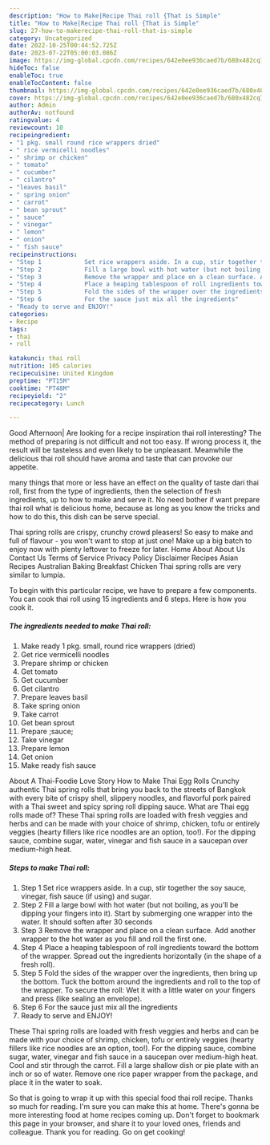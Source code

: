 ```yaml
---
description: "How to Make|Recipe Thai roll {That is Simple"
title: "How to Make|Recipe Thai roll {That is Simple"
slug: 27-how-to-makerecipe-thai-roll-that-is-simple
category: Uncategorized
date: 2022-10-25T00:44:52.725Z
date: 2023-07-22T05:00:03.086Z
image: https://img-global.cpcdn.com/recipes/642e0ee936caed7b/680x482cq70/thai-roll-recipe-main-photo.jpg
hideToc: false
enableToc: true
enableTocContent: false
thumbnail: https://img-global.cpcdn.com/recipes/642e0ee936caed7b/680x482cq70/thai-roll-recipe-main-photo.jpg
cover: https://img-global.cpcdn.com/recipes/642e0ee936caed7b/680x482cq70/thai-roll-recipe-main-photo.jpg
author: Admin
authorAv: notfound
ratingvalue: 4
reviewcount: 10
recipeingredient:
- "1 pkg. small round rice wrappers dried"
- " rice vermicelli noodles"
- " shrimp or chicken"
- " tomato"
- " cucumber"
- " cilantro"
- "leaves basil"
- " spring onion"
- " carrot"
- " bean sprout"
- " sauce"
- " vinegar"
- " lemon"
- " onion"
- " fish sauce"
recipeinstructions:
- "Step 1            Set rice wrappers aside. In a cup, stir together the soy sauce, vinegar, fish sauce (if using) and sugar."
- "Step 2            Fill a large bowl with hot water (but not boiling, as you’ll be dipping your fingers into it). Start by submerging one wrapper into the water. It should soften after 30 seconds"
- "Step 3            Remove the wrapper and place on a clean surface. Add another wrapper to the hot water as you fill and roll the first one."
- "Step 4            Place a heaping tablespoon of roll ingredients toward the bottom of the wrapper. Spread out the ingredients horizontally (in the shape of a fresh roll)."
- "Step 5            Fold the sides of the wrapper over the ingredients, then bring up the bottom. Tuck the bottom around the ingredients and roll to the top of the wrapper. To secure the roll: Wet it with a little water on your fingers and press (like sealing an envelope)."
- "Step 6            For the sauce just mix all the ingredients"
- "Ready to serve and ENJOY!"
categories:
- Recipe
tags:
- thai
- roll

katakunci: thai roll 
nutrition: 105 calories
recipecuisine: United Kingdom
preptime: "PT15M"
cooktime: "PT48M"
recipeyield: "2"
recipecategory: Lunch

---
```



Good Afternoon| Are looking for a recipe inspiration thai roll interesting? The method of preparing is not difficult and not too easy. If wrong process it, the result will be tasteless and even likely to be unpleasant. Meanwhile the delicious thai roll should have aroma and taste that can provoke our appetite.






many things that more or less have an effect on the quality of taste dari thai roll, first from the type of ingredients, then the selection of fresh ingredients, up to how to make and serve it. No need bother if want prepare thai roll what is delicious home, because as long as you know the tricks and how to do this, this dish can be serve  special.


Thai spring rolls are crispy, crunchy crowd pleasers! So easy to make and full of flavour - you won&#39;t want to stop at just one! Make up a big batch to enjoy now with plenty leftover to freeze for later. Home About About Us Contact Us Terms of Service Privacy Policy Disclaimer Recipes Asian Recipes Australian Baking Breakfast Chicken Thai spring rolls are very similar to lumpia.


To begin with this particular recipe, we have to prepare a few components. You can cook thai roll using 15 ingredients and 6 steps. Here is how you cook it.

<!--inarticleads1-->

##### The ingredients needed to make Thai roll:

1. Make ready 1 pkg. small, round rice wrappers (dried)
1. Get  rice vermicelli noodles
1. Prepare  shrimp or chicken
1. Get  tomato
1. Get  cucumber
1. Get  cilantro
1. Prepare leaves basil
1. Take  spring onion
1. Take  carrot
1. Get  bean sprout
1. Prepare  ;sauce;
1. Take  vinegar
1. Prepare  lemon
1. Get  onion
1. Make ready  fish sauce


About A Thai-Foodie Love Story How to Make Thai Egg Rolls Crunchy authentic Thai spring rolls that bring you back to the streets of Bangkok with every bite of crispy shell, slippery noodles, and flavorful pork paired with a Thai sweet and spicy spring roll dipping sauce. What are Thai egg rolls made of? These Thai spring rolls are loaded with fresh veggies and herbs and can be made with your choice of shrimp, chicken, tofu or entirely veggies (hearty fillers like rice noodles are an option, too!). For the dipping sauce, combine sugar, water, vinegar and fish sauce in a saucepan over medium-high heat. 

<!--inarticleads2-->

##### Steps to make Thai roll:

1. Step 1            Set rice wrappers aside. In a cup, stir together the soy sauce, vinegar, fish sauce (if using) and sugar.
1. Step 2            Fill a large bowl with hot water (but not boiling, as you’ll be dipping your fingers into it). Start by submerging one wrapper into the water. It should soften after 30 seconds
1. Step 3            Remove the wrapper and place on a clean surface. Add another wrapper to the hot water as you fill and roll the first one.
1. Step 4            Place a heaping tablespoon of roll ingredients toward the bottom of the wrapper. Spread out the ingredients horizontally (in the shape of a fresh roll).
1. Step 5            Fold the sides of the wrapper over the ingredients, then bring up the bottom. Tuck the bottom around the ingredients and roll to the top of the wrapper. To secure the roll: Wet it with a little water on your fingers and press (like sealing an envelope).
1. Step 6            For the sauce just mix all the ingredients
1. Ready to serve and ENJOY!

These Thai spring rolls are loaded with fresh veggies and herbs and can be made with your choice of shrimp, chicken, tofu or entirely veggies (hearty fillers like rice noodles are an option, too!). For the dipping sauce, combine sugar, water, vinegar and fish sauce in a saucepan over medium-high heat. Cool and stir through the carrot. Fill a large shallow dish or pie plate with an inch or so of water. Remove one rice paper wrapper from the package, and place it in the water to soak. 

So that is going to wrap it up with this special food thai roll recipe. Thanks so much for reading. I'm sure you can make this at home. There's gonna be more interesting food at home recipes coming up. Don't forget to bookmark this page in your browser, and share it to your loved ones, friends and colleague. Thank you for reading. Go on get cooking!
